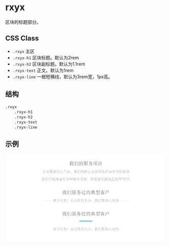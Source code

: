 # rxyx

区块的标题部分。

## CSS Class

* `.rxyx`  主区
* `.rxyx-h1`  区块标题。默认为2rem
* `.rxyx-h2`  区块副标题。默认为1.1rem
* `.rxyx-text`  正文。默认为1rem
* `.rxyx-line`  一根短横线，默认为3rem宽，1px高。

## 结构

```
.rxyx
    .rxyx-h1
    .rxyx-h2
    .rxyx-text
    .rxyx-line
```

## 示例

![](demo1.png)